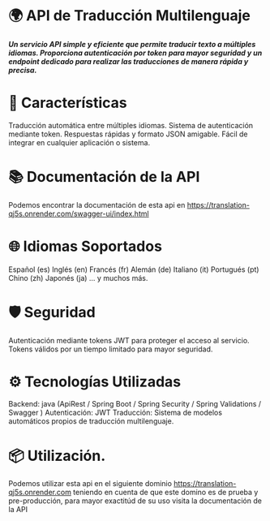 # 🌍 API de Traducción Multilenguaje
##### Un servicio API simple y eficiente que permite traducir texto a múltiples idiomas. Proporciona autenticación por token para mayor seguridad y un endpoint dedicado para realizar las traducciones de manera rápida y precisa.

# 🚀 Características
Traducción automática entre múltiples idiomas.
Sistema de autenticación mediante token.
Respuestas rápidas y formato JSON amigable.
Fácil de integrar en cualquier aplicación o sistema.
# 📚 Documentación de la API
 Podemos encontrar la documentación de esta api en https://translation-qj5s.onrender.com/swagger-ui/index.html

# 🌐 Idiomas Soportados
Español (es)
Inglés (en)
Francés (fr)
Alemán (de)
Italiano (it)
Portugués (pt)
Chino (zh)
Japonés (ja)
... y muchos más.

# 🛡️ Seguridad
Autenticación mediante tokens JWT para proteger el acceso al servicio.
Tokens válidos por un tiempo limitado para mayor seguridad.
# ⚙️ Tecnologías Utilizadas
Backend: java (ApiRest / Spring Boot / Spring Security / Spring Validations / Swagger )
Autenticación: JWT
Traducción: Sistema de modelos automáticos propios de traducción multilenguaje.
# 📦 Utilización.
Podemos utilizar esta api en el siguiente dominio https://translation-qj5s.onrender.com teniendo en cuenta de que este domino es de prueba y pre-producción, para mayor exactitúd de su uso visita la documentación de la API



